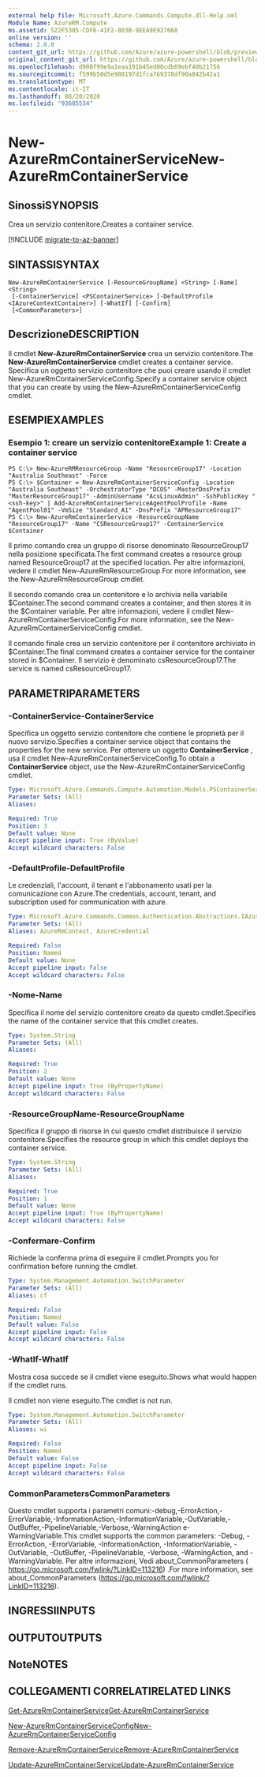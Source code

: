 ```yaml
---
external help file: Microsoft.Azure.Commands.Compute.dll-Help.xml
Module Name: AzureRM.Compute
ms.assetid: 522F5305-CDF6-41F2-803B-9EEA9E927668
online version: ''
schema: 2.0.0
content_git_url: https://github.com/Azure/azure-powershell/blob/preview/src/ResourceManager/Compute/Stack/Commands.Compute/help/New-AzureRmContainerService.md
original_content_git_url: https://github.com/Azure/azure-powershell/blob/preview/src/ResourceManager/Compute/Stack/Commands.Compute/help/New-AzureRmContainerService.md
ms.openlocfilehash: d908f99e9a1eaa191b45ed08cdb69ebf40b21756
ms.sourcegitcommit: f599b50d5e980197d1fca769378df90a842b42a1
ms.translationtype: MT
ms.contentlocale: it-IT
ms.lasthandoff: 08/20/2020
ms.locfileid: "93685534"
---
```

# <span data-ttu-id="74cf2-101">New-AzureRmContainerService</span><span class="sxs-lookup"><span data-stu-id="74cf2-101">New-AzureRmContainerService</span></span>

## <span data-ttu-id="74cf2-102">Sinossi</span><span class="sxs-lookup"><span data-stu-id="74cf2-102">SYNOPSIS</span></span>
<span data-ttu-id="74cf2-103">Crea un servizio contenitore.</span><span class="sxs-lookup"><span data-stu-id="74cf2-103">Creates a container service.</span></span>

[!INCLUDE [migrate-to-az-banner](../../includes/migrate-to-az-banner.md)]

## <span data-ttu-id="74cf2-104">SINTASSI</span><span class="sxs-lookup"><span data-stu-id="74cf2-104">SYNTAX</span></span>

```
New-AzureRmContainerService [-ResourceGroupName] <String> [-Name] <String>
 [-ContainerService] <PSContainerService> [-DefaultProfile <IAzureContextContainer>] [-WhatIf] [-Confirm]
 [<CommonParameters>]
```

## <span data-ttu-id="74cf2-105">Descrizione</span><span class="sxs-lookup"><span data-stu-id="74cf2-105">DESCRIPTION</span></span>
<span data-ttu-id="74cf2-106">Il cmdlet **New-AzureRmContainerService** crea un servizio contenitore.</span><span class="sxs-lookup"><span data-stu-id="74cf2-106">The **New-AzureRmContainerService** cmdlet creates a container service.</span></span>
<span data-ttu-id="74cf2-107">Specifica un oggetto servizio contenitore che puoi creare usando il cmdlet New-AzureRmContainerServiceConfig.</span><span class="sxs-lookup"><span data-stu-id="74cf2-107">Specify a container service object that you can create by using the New-AzureRmContainerServiceConfig cmdlet.</span></span>

## <span data-ttu-id="74cf2-108">ESEMPI</span><span class="sxs-lookup"><span data-stu-id="74cf2-108">EXAMPLES</span></span>

### <span data-ttu-id="74cf2-109">Esempio 1: creare un servizio contenitore</span><span class="sxs-lookup"><span data-stu-id="74cf2-109">Example 1: Create a container service</span></span>
```
PS C:\> New-AzureRMResourceGroup -Name "ResourceGroup17" -Location "Australia Southeast" -Force
PS C:\> $Container = New-AzureRmContainerServiceConfig -Location "Australia Southeast" -OrchestratorType "DCOS" -MasterDnsPrefix "MasterResourceGroup17" -AdminUsername "AcsLinuxAdmin" -SshPublicKey "<ssh-key>" | Add-AzureRmContainerServiceAgentPoolProfile -Name "AgentPool01" -VmSize "Standard_A1" -DnsPrefix "APResourceGroup17"
PS C:\> New-AzureRmContainerService -ResourceGroupName "ResourceGroup17" -Name "CSResourceGroup17" -ContainerService $Container
```

<span data-ttu-id="74cf2-110">Il primo comando crea un gruppo di risorse denominato ResourceGroup17 nella posizione specificata.</span><span class="sxs-lookup"><span data-stu-id="74cf2-110">The first command creates a resource group named ResourceGroup17 at the specified location.</span></span>
<span data-ttu-id="74cf2-111">Per altre informazioni, vedere il cmdlet New-AzureRmResourceGroup.</span><span class="sxs-lookup"><span data-stu-id="74cf2-111">For more information, see the New-AzureRmResourceGroup cmdlet.</span></span>

<span data-ttu-id="74cf2-112">Il secondo comando crea un contenitore e lo archivia nella variabile $Container.</span><span class="sxs-lookup"><span data-stu-id="74cf2-112">The second command creates a container, and then stores it in the $Container variable.</span></span>
<span data-ttu-id="74cf2-113">Per altre informazioni, vedere il cmdlet New-AzureRmContainerServiceConfig.</span><span class="sxs-lookup"><span data-stu-id="74cf2-113">For more information, see the New-AzureRmContainerServiceConfig cmdlet.</span></span>

<span data-ttu-id="74cf2-114">Il comando finale crea un servizio contenitore per il contenitore archiviato in $Container.</span><span class="sxs-lookup"><span data-stu-id="74cf2-114">The final command creates a container service for the container stored in $Container.</span></span>
<span data-ttu-id="74cf2-115">Il servizio è denominato csResourceGroup17.</span><span class="sxs-lookup"><span data-stu-id="74cf2-115">The service is named csResourceGroup17.</span></span>

## <span data-ttu-id="74cf2-116">PARAMETRI</span><span class="sxs-lookup"><span data-stu-id="74cf2-116">PARAMETERS</span></span>

### <span data-ttu-id="74cf2-117">-ContainerService</span><span class="sxs-lookup"><span data-stu-id="74cf2-117">-ContainerService</span></span>
<span data-ttu-id="74cf2-118">Specifica un oggetto servizio contenitore che contiene le proprietà per il nuovo servizio.</span><span class="sxs-lookup"><span data-stu-id="74cf2-118">Specifies a container service object that contains the properties for the new service.</span></span>
<span data-ttu-id="74cf2-119">Per ottenere un oggetto **ContainerService** , usa il cmdlet New-AzureRmContainerServiceConfig.</span><span class="sxs-lookup"><span data-stu-id="74cf2-119">To obtain a **ContainerService** object, use the New-AzureRmContainerServiceConfig cmdlet.</span></span>

```yaml
Type: Microsoft.Azure.Commands.Compute.Automation.Models.PSContainerService
Parameter Sets: (All)
Aliases: 

Required: True
Position: 3
Default value: None
Accept pipeline input: True (ByValue)
Accept wildcard characters: False
```

### <span data-ttu-id="74cf2-120">-DefaultProfile</span><span class="sxs-lookup"><span data-stu-id="74cf2-120">-DefaultProfile</span></span>
<span data-ttu-id="74cf2-121">Le credenziali, l'account, il tenant e l'abbonamento usati per la comunicazione con Azure.</span><span class="sxs-lookup"><span data-stu-id="74cf2-121">The credentials, account, tenant, and subscription used for communication with azure.</span></span>

```yaml
Type: Microsoft.Azure.Commands.Common.Authentication.Abstractions.IAzureContextContainer
Parameter Sets: (All)
Aliases: AzureRmContext, AzureCredential

Required: False
Position: Named
Default value: None
Accept pipeline input: False
Accept wildcard characters: False
```

### <span data-ttu-id="74cf2-122">-Nome</span><span class="sxs-lookup"><span data-stu-id="74cf2-122">-Name</span></span>
<span data-ttu-id="74cf2-123">Specifica il nome del servizio contenitore creato da questo cmdlet.</span><span class="sxs-lookup"><span data-stu-id="74cf2-123">Specifies the name of the container service that this cmdlet creates.</span></span>

```yaml
Type: System.String
Parameter Sets: (All)
Aliases: 

Required: True
Position: 2
Default value: None
Accept pipeline input: True (ByPropertyName)
Accept wildcard characters: False
```

### <span data-ttu-id="74cf2-124">-ResourceGroupName</span><span class="sxs-lookup"><span data-stu-id="74cf2-124">-ResourceGroupName</span></span>
<span data-ttu-id="74cf2-125">Specifica il gruppo di risorse in cui questo cmdlet distribuisce il servizio contenitore.</span><span class="sxs-lookup"><span data-stu-id="74cf2-125">Specifies the resource group in which this cmdlet deploys the container service.</span></span>

```yaml
Type: System.String
Parameter Sets: (All)
Aliases: 

Required: True
Position: 1
Default value: None
Accept pipeline input: True (ByPropertyName)
Accept wildcard characters: False
```

### <span data-ttu-id="74cf2-126">-Confermare</span><span class="sxs-lookup"><span data-stu-id="74cf2-126">-Confirm</span></span>
<span data-ttu-id="74cf2-127">Richiede la conferma prima di eseguire il cmdlet.</span><span class="sxs-lookup"><span data-stu-id="74cf2-127">Prompts you for confirmation before running the cmdlet.</span></span>

```yaml
Type: System.Management.Automation.SwitchParameter
Parameter Sets: (All)
Aliases: cf

Required: False
Position: Named
Default value: False
Accept pipeline input: False
Accept wildcard characters: False
```

### <span data-ttu-id="74cf2-128">-WhatIf</span><span class="sxs-lookup"><span data-stu-id="74cf2-128">-WhatIf</span></span>
<span data-ttu-id="74cf2-129">Mostra cosa succede se il cmdlet viene eseguito.</span><span class="sxs-lookup"><span data-stu-id="74cf2-129">Shows what would happen if the cmdlet runs.</span></span>

<span data-ttu-id="74cf2-130">Il cmdlet non viene eseguito.</span><span class="sxs-lookup"><span data-stu-id="74cf2-130">The cmdlet is not run.</span></span>

```yaml
Type: System.Management.Automation.SwitchParameter
Parameter Sets: (All)
Aliases: wi

Required: False
Position: Named
Default value: False
Accept pipeline input: False
Accept wildcard characters: False
```

### <span data-ttu-id="74cf2-131">CommonParameters</span><span class="sxs-lookup"><span data-stu-id="74cf2-131">CommonParameters</span></span>
<span data-ttu-id="74cf2-132">Questo cmdlet supporta i parametri comuni:-debug,-ErrorAction,-ErrorVariable,-InformationAction,-InformationVariable,-OutVariable,-OutBuffer,-PipelineVariable,-Verbose,-WarningAction e-WarningVariable.</span><span class="sxs-lookup"><span data-stu-id="74cf2-132">This cmdlet supports the common parameters: -Debug, -ErrorAction, -ErrorVariable, -InformationAction, -InformationVariable, -OutVariable, -OutBuffer, -PipelineVariable, -Verbose, -WarningAction, and -WarningVariable.</span></span> <span data-ttu-id="74cf2-133">Per altre informazioni, Vedi about_CommonParameters ( https://go.microsoft.com/fwlink/?LinkID=113216) .</span><span class="sxs-lookup"><span data-stu-id="74cf2-133">For more information, see about_CommonParameters (https://go.microsoft.com/fwlink/?LinkID=113216).</span></span>

## <span data-ttu-id="74cf2-134">INGRESSI</span><span class="sxs-lookup"><span data-stu-id="74cf2-134">INPUTS</span></span>

## <span data-ttu-id="74cf2-135">OUTPUT</span><span class="sxs-lookup"><span data-stu-id="74cf2-135">OUTPUTS</span></span>

## <span data-ttu-id="74cf2-136">Note</span><span class="sxs-lookup"><span data-stu-id="74cf2-136">NOTES</span></span>

## <span data-ttu-id="74cf2-137">COLLEGAMENTI CORRELATI</span><span class="sxs-lookup"><span data-stu-id="74cf2-137">RELATED LINKS</span></span>

[<span data-ttu-id="74cf2-138">Get-AzureRmContainerService</span><span class="sxs-lookup"><span data-stu-id="74cf2-138">Get-AzureRmContainerService</span></span>](./Get-AzureRmContainerService.md)

[<span data-ttu-id="74cf2-139">New-AzureRmContainerServiceConfig</span><span class="sxs-lookup"><span data-stu-id="74cf2-139">New-AzureRmContainerServiceConfig</span></span>](./New-AzureRmContainerServiceConfig.md)

[<span data-ttu-id="74cf2-140">Remove-AzureRmContainerService</span><span class="sxs-lookup"><span data-stu-id="74cf2-140">Remove-AzureRmContainerService</span></span>](./Remove-AzureRmContainerService.md)

[<span data-ttu-id="74cf2-141">Update-AzureRmContainerService</span><span class="sxs-lookup"><span data-stu-id="74cf2-141">Update-AzureRmContainerService</span></span>](./Update-AzureRmContainerService.md)


